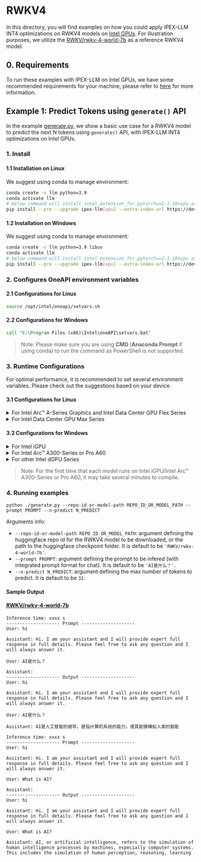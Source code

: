 # RWKV4

In this directory, you will find examples on how you could apply IPEX-LLM INT4 optimizations on RWKV4 models on [Intel GPUs](../../../README.md). For illustration purposes, we utilize the [RWKV/rwkv-4-world-7b](https://huggingface.co/RWKV/rwkv-4-world-7b) as a reference RWKV4 model.

## 0. Requirements
To run these examples with IPEX-LLM on Intel GPUs, we have some recommended requirements for your machine, please refer to [here](../../../README.md#requirements) for more information.

## Example 1: Predict Tokens using `generate()` API
In the example [generate.py](./generate.py), we show a basic use case for a RWKV4 model to predict the next N tokens using `generate()` API, with IPEX-LLM INT4 optimizations on Intel GPUs.

### 1. Install
#### 1.1 Installation on Linux
We suggest using conda to manage environment:
```bash
conda create -n llm python=3.9
conda activate llm
# below command will install intel_extension_for_pytorch==2.1.10+xpu as default
pip install --pre --upgrade ipex-llm[xpu] --extra-index-url https://developer.intel.com/ipex-whl-stable-xpu
```
#### 1.2 Installation on Windows
We suggest using conda to manage environment:
```bash
conda create -n llm python=3.9 libuv
conda activate llm
# below command will install intel_extension_for_pytorch==2.1.10+xpu as default
pip install --pre --upgrade ipex-llm[xpu] --extra-index-url https://developer.intel.com/ipex-whl-stable-xpu
```

### 2. Configures OneAPI environment variables
#### 2.1 Configurations for Linux
```bash
source /opt/intel/oneapi/setvars.sh
```
#### 2.2 Configurations for Windows
```cmd
call "C:\Program Files (x86)\Intel\oneAPI\setvars.bat"
```
> Note: Please make sure you are using **CMD** (**Anaconda Prompt** if using conda) to run the command as PowerShell is not supported.

### 3. Runtime Configurations
For optimal performance, it is recommended to set several environment variables. Please check out the suggestions based on your device.
#### 3.1 Configurations for Linux
<details>

<summary>For Intel Arc™ A-Series Graphics and Intel Data Center GPU Flex Series</summary>

```bash
export USE_XETLA=OFF
export SYCL_PI_LEVEL_ZERO_USE_IMMEDIATE_COMMANDLISTS=1
```

</details>

<details>

<summary>For Intel Data Center GPU Max Series</summary>

```bash
export LD_PRELOAD=${LD_PRELOAD}:${CONDA_PREFIX}/lib/libtcmalloc.so
export SYCL_PI_LEVEL_ZERO_USE_IMMEDIATE_COMMANDLISTS=1
export ENABLE_SDP_FUSION=1
```
> Note: Please note that `libtcmalloc.so` can be installed by `conda install -c conda-forge -y gperftools=2.10`.
</details>

#### 3.2 Configurations for Windows
<details>

<summary>For Intel iGPU</summary>

```cmd
set SYCL_CACHE_PERSISTENT=1
set BIGDL_LLM_XMX_DISABLED=1
```

</details>

<details>

<summary>For Intel Arc™ A300-Series or Pro A60</summary>

```cmd
set SYCL_CACHE_PERSISTENT=1
```

</details>

<details>

<summary>For other Intel dGPU Series</summary>

There is no need to set further environment variables.

</details>

> Note: For the first time that each model runs on Intel iGPU/Intel Arc™ A300-Series or Pro A60, it may take several minutes to compile.

### 4. Running examples
```
python ./generate.py --repo-id-or-model-path REPO_ID_OR_MODEL_PATH --prompt PROMPT --n-predict N_PREDICT
```

Arguments info:
- `--repo-id-or-model-path REPO_ID_OR_MODEL_PATH`: argument defining the huggingface repo id for the RWKV4 model to be downloaded, or the path to the huggingface checkpoint folder. It is default to be `'RWKV/rwkv-4-world-7b'`.
- `--prompt PROMPT`: argument defining the prompt to be infered (with integrated prompt format for chat). It is default to be `'AI是什么？'`.
- `--n-predict N_PREDICT`: argument defining the max number of tokens to predict. It is default to be `32`.

#### Sample Output
#### [RWKV/rwkv-4-world-7b](https://huggingface.co/RWKV/rwkv-4-world-7b)
```log
Inference time: xxxx s
-------------------- Prompt --------------------
User: hi

Assistant: Hi. I am your assistant and I will provide expert full response in full details. Please feel free to ask any question and I will always answer it.

User: AI是什么？

Assistant:
-------------------- Output --------------------
User: hi

Assistant: Hi. I am your assistant and I will provide expert full response in full details. Please feel free to ask any question and I will always answer it.

User: AI是什么？

Assistant: AI是人工智能的缩写，是指计算机系统的能力，使其能够模拟人类的智能
```

```log
Inference time: xxxx s
-------------------- Prompt --------------------
User: hi

Assistant: Hi. I am your assistant and I will provide expert full response in full details. Please feel free to ask any question and I will always answer it.

User: What is AI?

Assistant:
-------------------- Output --------------------
User: hi

Assistant: Hi. I am your assistant and I will provide expert full response in full details. Please feel free to ask any question and I will always answer it.

User: What is AI?

Assistant: AI, or artificial intelligence, refers to the simulation of human intelligence processes by machines, especially computer systems. This includes the simulation of human perception, reasoning, learning
```
